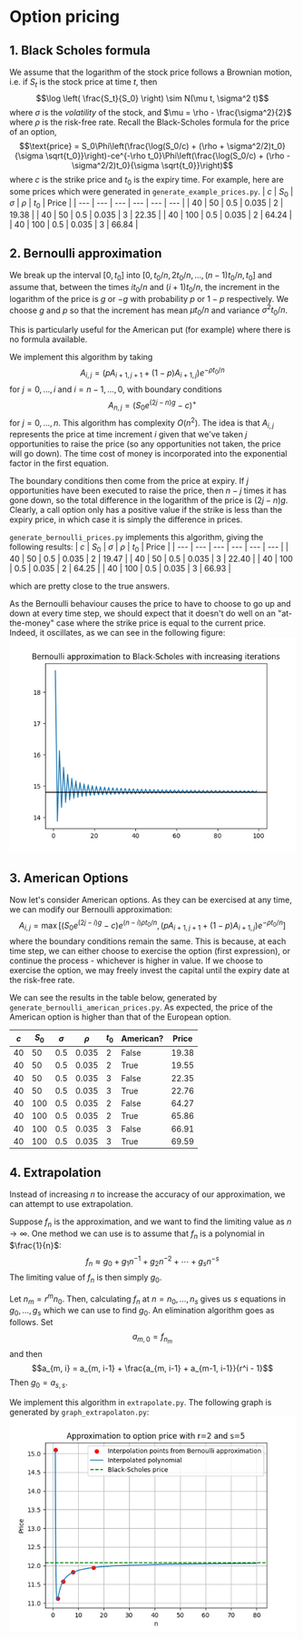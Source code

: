 # Option pricing
## 1. Black Scholes formula

We assume that the logarithm of the stock price follows a Brownian motion, i.e. if $S_t$ is the stock price at time $t$, then
$$\log \left( \frac{S_t}{S_0} \right) \sim N(\mu t, \sigma^2 t)$$
where $\sigma$ is the _volatility_ of the stock, and $\mu = \rho - \frac{\sigma^2}{2}$ where $\rho$ is the risk-free rate. Recall the Black-Scholes formula for the price of an option,
$$\text{price} = S_0\Phi\left(\frac{\log(S_0/c) + (\rho + \sigma^2/2)t_0}{\sigma \sqrt{t_0}}\right)-ce^{-\rho t_0}\Phi\left(\frac{\log(S_0/c) + (\rho - \sigma^2/2)t_0}{\sigma \sqrt{t_0}}\right)$$
where $c$ is the strike price and $t_0$ is the expiry time. For example, here are some prices which were generated in `generate_example_prices.py`.
| $c$ | $S_0$ | $\sigma$ | $\rho$ | $t_0$ | Price |
| --- | --- | --- | --- | --- | --- | 
| 40 | 50 | 0.5 | 0.035 | 2 | 19.38 |
| 40 | 50 | 0.5 | 0.035 | 3 | 22.35 |
| 40 | 100 | 0.5 | 0.035 | 2 | 64.24 |
| 40 | 100 | 0.5 | 0.035 | 3 | 66.84 |

## 2. Bernoulli approximation
We break up the interval $[0, t_0]$ into $[0, t_0/n, 2t_0/n, \dots, (n-1)t_0/n, t_0]$ and assume that, between the times $it_0/n$ and $(i+1)t_0/n$, the increment in the logarithm of the price is $g$ or $-g$ with probability $p$ or $1-p$ respectively. We choose $g$ and $p$ so that the increment has mean $\mu t_0 / n$ and variance $\sigma^2 t_0/n$.

This is particularly useful for the American put (for example) where there is no formula available.

We implement this algorithm by taking
$$A_{i,j} = \left(pA_{i+1, j+1} + (1-p)A_{i+1, j}\right)e^{-\rho t_0 / n}$$
for $j=0, \dots, i$ and $i=n-1, \dots, 0$, with boundary conditions
$$A_{n, j} = \left(S_0 e^{(2j-n)g} - c \right)^+$$
for $j=0, \dots, n$. This algorithm has complexity $O(n^2)$. The idea is that $A_{i,j}$ represents the price at time increment $i$ given that we've taken $j$ opportunities to raise the price (so any opportunities not taken, the price will go down). The time cost of money is incorporated into the exponential factor in the first equation.

The boundary conditions then come from the price at expiry. If $j$ opportunities have been executed to raise the price, then $n-j$ times it has gone down, so the total difference in the logarithm of the price is $(2j -n)g$. Clearly, a call option only has a positive value if the strike is less than the expiry price, in which case it is simply the difference in prices.

`generate_bernoulli_prices.py` implements this algorithm, giving the following results:
| $c$ | $S_0$ | $\sigma$ | $\rho$ | $t_0$ | Price |
| --- | --- | --- | --- | --- | --- | 
| 40 | 50 | 0.5 | 0.035 | 2 | 19.47 |
| 40 | 50 | 0.5 | 0.035 | 3 | 22.40 |
| 40 | 100 | 0.5 | 0.035 | 2 | 64.25 |
| 40 | 100 | 0.5 | 0.035 | 3 | 66.93 |

which are pretty close to the true answers.

As the Bernoulli behaviour causes the price to have to choose to go up and down at every time step, we should expect that it doesn't do well on an "at-the-money" case where the strike price is equal to the current price. Indeed, it oscillates, as we can see in the following figure:
![Graph showing Bernoulli approximation to Black-Scholes with increasing iterations](output/at_the_money.png)

## 3. American Options
Now let's consider American options. As they can be exercised at any time, we can modify our Bernoulli approximation:
$$A_{i,j} = \max\left[\left(S_0 e^{(2j-i)g} - c \right)e^{(n-i)\rho t_0/n}, \left(pA_{i+1, j+1} + (1-p)A_{i+1, j}\right)e^{-\rho t_0 / n}\right]$$
where the boundary conditions remain the same. This is because, at each time step, we can either choose to exercise the option (first expression), or continue the process - whichever is higher in value. If we choose to exercise the option, we may freely invest the capital until the expiry date at the risk-free rate.

We can see the results in the table below, generated by `generate_bernoulli_american_prices.py`. As expected, the price of the American option is higher than that of the European option.

| $c$ | $S_0$ | $\sigma$ | $\rho$ | $t_0$ | American? | Price |
| --- | --- | --- | --- | --- | --- | --- |
| 40 | 50 | 0.5 | 0.035 | 2 | False | 19.38 |
| 40 | 50 | 0.5 | 0.035 | 2 | True | 19.55 |
| 40 | 50 | 0.5 | 0.035 | 3 | False | 22.35 |
| 40 | 50 | 0.5 | 0.035 | 3 | True | 22.76 |
| 40 | 100 | 0.5 | 0.035 | 2 | False | 64.27 |
| 40 | 100 | 0.5 | 0.035 | 2 | True | 65.86 |
| 40 | 100 | 0.5 | 0.035 | 3 | False | 66.91 |
| 40 | 100 | 0.5 | 0.035 | 3 | True | 69.59 |

## 4. Extrapolation

Instead of increasing $n$ to increase the accuracy of our approximation, we can attempt to use extrapolation.

Suppose $f_n$ is the approximation, and we want to find the limiting value as $n\to\infty$. One method we can use is to assume that $f_n$ is a polynomial in $\frac{1}{n}$:
$$f_n \approx g_0 + g_1 n^{-1} + g_2 n^{-2} + \cdots + g_s n^{-s}$$
The limiting value of $f_n$ is then simply $g_0$.

Let $n_m = r^m n_0$. Then, calculating $f_n$ at $n = n_0, \dots, n_s$ gives us $s$ equations in $g_0, \dots, g_s$ which we can use to find $g_0$. An elimination algorithm goes as follows. Set
$$a_{m, 0} = f_{n_m}$$
and then
$$a_{m, i} = a_{m, i-1} + \frac{a_{m, i-1} + a_{m-1, i-1}}{r^i - 1}$$
Then $g_0 = a_{s, s}$.

We implement this algorithm in `extrapolate.py`. The following graph is generated by `graph_extrapolaton.py`:
![Graph showing extrapolation using Bernoulli approximation](output/extrapolation.png)